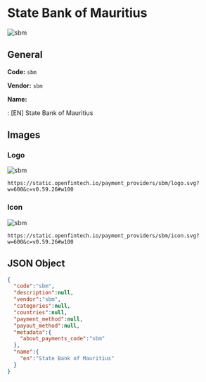 
# State Bank of Mauritius 
![sbm](https://static.openfintech.io/payment_providers/sbm/logo.svg?w=600&c=v0.59.26#w100)  

## General 
 
**Code:** `sbm`  
 
**Vendor:** `sbm`  
 
**Name:**  
 
:	[EN] State Bank of Mauritius  

## Images 

### Logo 
 
![sbm](https://static.openfintech.io/payment_providers/sbm/logo.svg?w=600&c=v0.59.26#w100)  

```
https://static.openfintech.io/payment_providers/sbm/logo.svg?w=600&c=v0.59.26#w100
```  

### Icon 
 
![sbm](https://static.openfintech.io/payment_providers/sbm/icon.svg?w=600&c=v0.59.26#w100)  

```
https://static.openfintech.io/payment_providers/sbm/icon.svg?w=600&c=v0.59.26#w100
```  

## JSON Object 

```json
{
  "code":"sbm",
  "description":null,
  "vendor":"sbm",
  "categories":null,
  "countries":null,
  "payment_method":null,
  "payout_method":null,
  "metadata":{
    "about_payments_code":"sbm"
  },
  "name":{
    "en":"State Bank of Mauritius"
  }
}
```  
